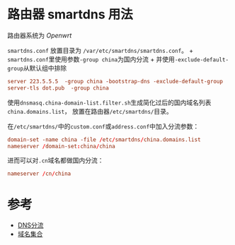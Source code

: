 # 路由器 smartdns 用法
路由器系统为 *Openwrt*


`smartdns.conf` 放置目录为 `/var/etc/smartdns/smartdns.conf`。
    + `smartdns.conf`里使用参数`-group china`为国内分流
    + 并使用`-exclude-default-group`从默认组中排除

``` conf
server 223.5.5.5  -group china -bootstrap-dns -exclude-default-group
server-tls dot.pub  -group china
```


使用`dnsmasq.china-domain-list.filter.sh`生成简化过后的国内域名列表`china.domains.list`，
放置在路由器`/etc/smartdns/`目录。


在`/etc/smartdns/`中的`custom.conf`或`address.conf`中加入分流参数：
``` conf
domain-set -name china -file /etc/smartdns/china.domains.list
nameserver /domain-set:china/china
```

进而可以对`.cn`域名都做国内分流：
``` conf
nameserver /cn/china
```

# 参考
+ [DNS分流](https://pymumu.github.io/smartdns/config/domain-forwarding/)
+ [域名集合](https://pymumu.github.io/smartdns/config/domain-set/)
